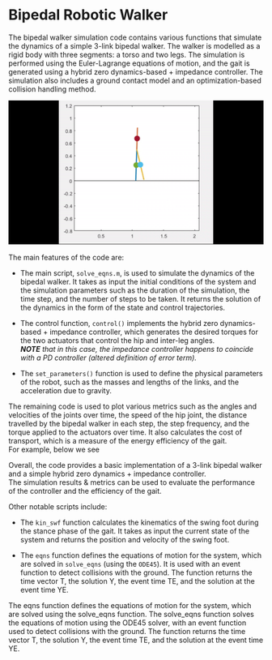 # Bipedal Robotic Walker

The bipedal walker simulation code contains various functions that simulate the dynamics of a simple 3-link bipedal walker. The walker is modelled as a rigid body with three segments: a torso and two legs. The simulation is performed using the Euler-Lagrange equations of motion, and the gait is generated using a hybrid zero dynamics-based + impedance controller. The simulation also includes a ground contact model and an optimization-based collision handling method.

![bipedal_animation](images/biped_animate.gif)

The main features of the code are:

- The main script, `solve_eqns.m`, is used to simulate the dynamics of the bipedal walker. It takes as input the initial conditions of the system and the simulation parameters such as the duration of the simulation, the time step, and the number of steps to be taken. It returns the solution of the dynamics in the form of the state and control trajectories.

- The control function, `control()` implements the hybrid zero dynamics-based + impedance controller, which generates the desired torques for the two actuators that control the hip and inter-leg angles. <br>
_**NOTE** that in this case, the impedance controller happens to coincide with a PD controller (altered definition of error term)._

- The `set_parameters()` function is used to define the physical parameters of the robot, such as the masses and lengths of the links, and the acceleration due to gravity.

The remaining code is used to plot various metrics such as the angles and velocities of the joints over time, the speed of the hip joint, the distance travelled by the bipedal walker in each step, the step frequency, and the torque applied to the actuators over time. It also calculates the cost of transport, which is a measure of the energy efficiency of the gait.
<br>
For example, below we see 

Overall, the code provides a basic implementation of a 3-link bipedal walker and a simple hybrid zero dynamics + impedance controller. <br>
The simulation results & metrics can be used to evaluate the performance of the controller and the efficiency of the gait.

Other notable scripts include:

- The `kin_swf` function calculates the kinematics of the swing foot during the stance phase of the gait. It takes as input the current state of the system and returns the position and velocity of the swing foot.

- The `eqns` function defines the equations of motion for the system, which are solved in `solve_eqns` (using the `ODE45`). It is used with an event function to detect collisions with the ground. The function returns the time vector T, the solution Y, the event time TE, and the solution at the event time YE.

The eqns function defines the equations of motion for the system, which are solved using the solve_eqns function. The solve_eqns function solves the equations of motion using the ODE45 solver, with an event function used to detect collisions with the ground. The function returns the time vector T, the solution Y, the event time TE, and the solution at the event time YE.
